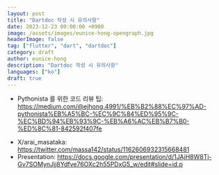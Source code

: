 ```yaml
---
layout: post
title: "Dartdoc 작성 시 유의사항"
date: 2023-12-23 00:00:00 +0900
image: /assets/images/eunice-hong-opengraph.jpg
headerImage: false
tag: ["flutter", "dart", "dartdoc"]
category: draft
author: eunice-hong
description: "Dartdoc 작성 시 유의사항"
languages: ["ko"]
draft: true
---
```




- Pythonista 를 위한 코드 리뷰 팁: https://medium.com/@ejhong.4991/%EB%B2%88%EC%97%AD-pythonista%EB%A5%BC-%EC%9C%84%ED%95%9C-%EC%BD%94%EB%93%9C-%EB%A6%AC%EB%B7%B0-%ED%8C%81-842592f407fe
* X/arai_masataka: https://twitter.com/massa142/status/1162606932315668481
* Presentation: https://docs.google.com/presentation/d/1JAjH8W8Tj-Gv7SOMynJjj8Ydfve76OXc2h55PDxG5_w/edit#slide=id.p